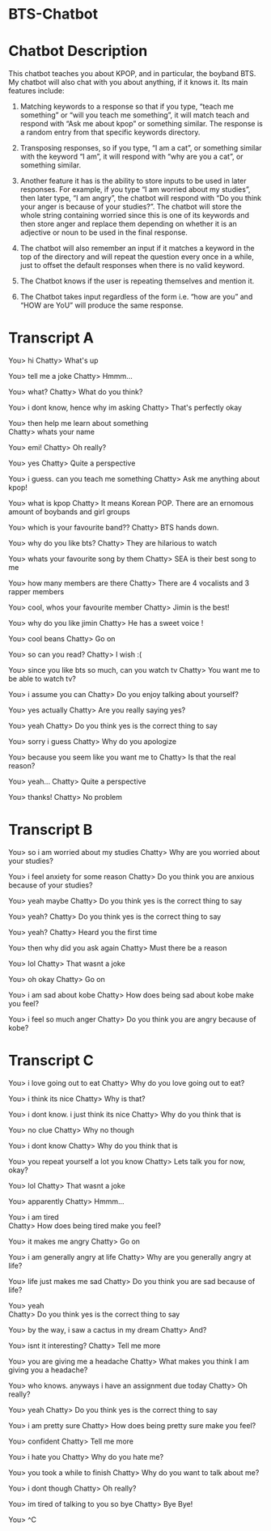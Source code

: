 # BTS-Chatbot
Chatbot Description
===================

This chatbot teaches you about KPOP, and in particular, the boyband BTS. My chatbot will also chat with you about anything, if it knows it. Its main features include:  

1. Matching keywords to a response so that if you type, “teach me something” or “will you teach me something”, it will match teach and respond with “Ask me about kpop” or something similar. The response is a random entry from that specific keywords directory. 

2. Transposing responses, so if you type, “I am a cat”, or something similar with the keyword “I am”, it will respond with “why are you a cat”, or something similar. 

3. Another feature it has is the ability to store inputs to be used in later responses. For example, if you type “I am worried about my studies”, then later type, “I am angry”, the chatbot will respond with “Do you think your anger is because of your studies?”. The chatbot will store the whole string containing worried since this is one of its keywords and then store anger and replace them depending on whether it is an adjective or noun to be used in the final response. 

4. The chatbot will also remember an input if it matches a keyword in the top of the directory and will repeat the question every once in a while, just to offset the default responses when there is no valid keyword. 

5. The Chatbot knows if the user is repeating themselves and mention it. 

6. The Chatbot takes input regardless of the form i.e. “how are you” and “HOW are YoU” will produce the same response. 



Transcript A
==========

You> hi 
Chatty> What's up

You> tell me a joke
Chatty> Hmmm...

You> what?
Chatty> What do you think?

You> i dont know, hence why im asking
Chatty> That's perfectly okay

You> then help me learn about something                  
Chatty> whats your name

You> emi!
Chatty> Oh really?

You> yes
Chatty> Quite a perspective

You> i guess. can you teach me something
Chatty> Ask me anything about kpop!

You> what is kpop
Chatty> It means Korean POP. There are an ernomous amount of boybands and girl groups

You> which is your favourite band??
Chatty> BTS hands down.

You> why do you like bts?
Chatty> They are hilarious to watch

You> whats your favourite song by them
Chatty> SEA is their best song to me

You> how many members are there
Chatty> There are 4 vocalists and 3 rapper members

You> cool, whos your favourite member
Chatty> Jimin is the best!

You> why do you like jimin
Chatty> He has a sweet voice !

You> cool beans
Chatty> Go on

You> so can you read?
Chatty> I wish :(

You> since you like bts so much, can you watch tv
Chatty> You want me to be able to watch tv?

You> i assume you can
Chatty> Do you enjoy talking about yourself?

You> yes actually
Chatty> Are you really saying yes?

You> yeah
Chatty> Do you think yes is the correct thing to say

You> sorry i guess
Chatty> Why do you apologize

You> because you seem like you want me to
Chatty> Is that the real reason?

You> yeah...
Chatty> Quite a perspective

You> thanks!
Chatty> No problem

Transcript B
=================

You> so i am worried about my studies
Chatty> Why are you worried about your studies?

You> i feel anxiety for some reason
Chatty> Do you think you are anxious because of your studies?

You> yeah maybe
Chatty> Do you think yes is the correct thing to say

You> yeah?
Chatty> Do you think yes is the correct thing to say

You> yeah?
Chatty> Heard you the first time

You> then why did you ask again
Chatty> Must there be a reason

You> lol
Chatty> That wasnt a joke

You> oh okay
Chatty> Go on

You> i am sad about kobe
Chatty> How does being sad about kobe make you feel?

You> i feel so much anger
Chatty> Do you think you are angry because of kobe?



Transcript C
===============


You> i love going out to eat
Chatty> Why do you love going out to eat?

You> i think its nice
Chatty> Why is that?

You> i dont know. i just think its nice 
Chatty> Why do you think that is

You> no clue
Chatty> Why no though

You> i dont know 
Chatty> Why do you think that is

You> you repeat yourself a lot you know
Chatty> Lets talk you for now, okay?

You> lol
Chatty> That wasnt a joke

You> apparently
Chatty> Hmmm...

You> i am tired              
Chatty> How does being tired make you feel?

You> it makes me angry 
Chatty> Go on

You> i am generally angry at life
Chatty> Why are you generally angry at life?

You> life just makes me sad
Chatty> Do you think you are sad because of life?

You> yeah      
Chatty> Do you think yes is the correct thing to say

You> by the way, i saw a cactus in my dream
Chatty> And?

You> isnt it interesting?
Chatty> Tell me more

You> you are giving me a headache
Chatty> What makes you think I am giving you a headache?

You> who knows. anyways i have an assignment due today
Chatty> Oh really?

You> yeah
Chatty> Do you think yes is the correct thing to say

You> i am pretty sure
Chatty> How does being pretty sure make you feel?

You> confident
Chatty> Tell me more

You> i hate you
Chatty> Why do you hate me?

You> you took a while to finish
Chatty> Why do you want to talk about me?

You> i dont though
Chatty> Oh really?

You> im tired of talking to you so bye
Chatty> Bye Bye!

You> ^C


